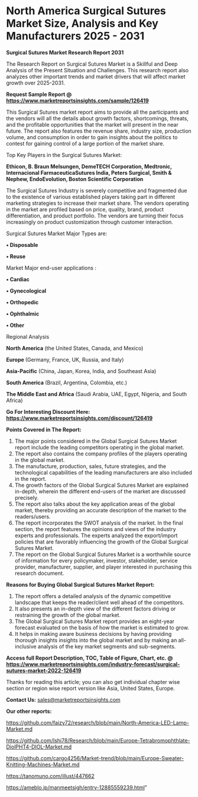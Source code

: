 # North America Surgical Sutures Market Size, Analysis and Key Manufacturers 2025 - 2031

<strong>Surgical Sutures Market Research Report 2031</strong>

The Research Report on Surgical Sutures Market is a Skillful and Deep Analysis of the Present Situation and Challenges. This research report also analyzes other important trends and market drivers that will affect market growth over 2025-2031.

<strong>Request Sample Report @ <a href=https://www.marketreportsinsights.com/sample/126419>https://www.marketreportsinsights.com/sample/126419</a></strong>

This Surgical Sutures market report aims to provide all the participants and the vendors will all the details about growth factors, shortcomings, threats, and the profitable opportunities that the market will present in the near future. The report also features the revenue share, industry size, production volume, and consumption in order to gain insights about the politics to contest for gaining control of a large portion of the market share.

Top Key Players in the Surgical Sutures Market:

<strong>Ethicon, B. Braun Melsungen, DemeTECH Corporation, Medtronic, Internacional FarmaceuticaSutures India, Peters Surgical, Smith & Nephew, EndoEvolution, Boston Scientific Corporation</strong>

The Surgical Sutures Industry is severely competitive and fragmented due to the existence of various established players taking part in different marketing strategies to increase their market share. The vendors operating in the market are profiled based on price, quality, brand, product differentiation, and product portfolio. The vendors are turning their focus increasingly on product customization through customer interaction.

Surgical Sutures Market Major Types are:

<strong>• Disposable

• Reuse</strong>

Market Major end-user applications :

<strong>• Cardiac

• Gynecological

• Orthopedic

• Ophthalmic

• Other</strong>

Regional Analysis

</u><strong><b>North America</b></strong> (the United States, Canada, and Mexico)

<strong><b>Europe </b></strong>(Germany, France, UK, Russia, and Italy)

<strong><b>Asia-Pacific</b></strong> (China, Japan, Korea, India, and Southeast Asia)

<strong><b>South America</b></strong> (Brazil, Argentina, Colombia, etc.)

<strong><b>The Middle East and Africa</b></strong> (Saudi Arabia, UAE, Egypt, Nigeria, and South Africa)

<strong>Go For Interesting Discount Here: <a href=https://www.marketreportsinsights.com/discount/126419>https://www.marketreportsinsights.com/discount/126419</a></strong>

<strong>Points Covered in The Report:</strong>
<ol>
  <li>The major points considered in the Global Surgical Sutures Market report include the leading competitors operating in the global market.</li>
  <li>The report also contains the company profiles of the players operating in the global market.</li>
  <li>The manufacture, production, sales, future strategies, and the technological capabilities of the leading manufacturers are also included in the report.</li>
  <li>The growth factors of the Global Surgical Sutures Market are explained in-depth, wherein the different end-users of the market are discussed precisely.</li>
  <li>The report also talks about the key application areas of the global market, thereby providing an accurate description of the market to the readers/users.</li>
  <li>The report incorporates the SWOT analysis of the market. In the final section, the report features the opinions and views of the industry experts and professionals. The experts analyzed the export/import policies that are favorably influencing the growth of the Global Surgical Sutures Market.</li>
  <li>The report on the Global Surgical Sutures Market is a worthwhile source of information for every policymaker, investor, stakeholder, service provider, manufacturer, supplier, and player interested in purchasing this research document.</li>
</ol>
<strong>Reasons for Buying Global Surgical Sutures Market Report:</strong>

<ol>
  <li>The report offers a detailed analysis of the dynamic competitive landscape that keeps the reader/client well ahead of the competitors.</li>
  <li>It also presents an in-depth view of the different factors driving or restraining the growth of the global market.</li>
  <li>The Global Surgical Sutures Market report provides an eight-year forecast evaluated on the basis of how the market is estimated to grow.</li>
  <li>It helps in making aware business decisions by having providing thorough insights insights into the global market and by making an all-inclusive analysis of the key market segments and sub-segments.</li>
</ol>
<strong>Access full Report Description, TOC, Table of Figure, Chart, etc. @ <a href=https://www.marketreportsinsights.com/industry-forecast/surgical-sutures-market-2022-126419>https://www.marketreportsinsights.com/industry-forecast/surgical-sutures-market-2022-126419</a></strong>


Thanks for reading this article; you can also get individual chapter wise section or region wise report version like Asia, United States, Europe.

<strong>Contact Us:</strong>
sales@marketreportsinsights.com

<strong>Our other reports:</strong>

<a href=https://github.com/faizy72/research/blob/main/North-America-LED-Lamp-Market.md>https://github.com/faizy72/research/blob/main/North-America-LED-Lamp-Market.md</a>

<a href=https://github.com/Ishi78/Research/blob/main/Europe-Tetrabromophthlate-DiolPHT4-DIOL-Market.md>https://github.com/Ishi78/Research/blob/main/Europe-Tetrabromophthlate-DiolPHT4-DIOL-Market.md</a>

<a href=https://github.com/cargo4256/Market-trend/blob/main/Europe-Sweater-Knitting-Machines-Market.md>https://github.com/cargo4256/Market-trend/blob/main/Europe-Sweater-Knitting-Machines-Market.md</a>

<a href=https://tanomuno.com/illust/447662>https://tanomuno.com/illust/447662</a>

<a href=https://ameblo.jp/manmeetsigh/entry-12885559239.html>https://ameblo.jp/manmeetsigh/entry-12885559239.html</a>"
